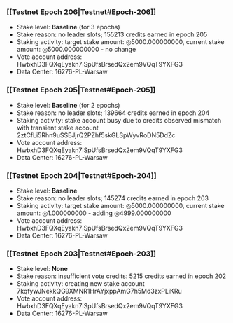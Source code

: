 ### [[Testnet Epoch 206|Testnet#Epoch-206]]
* Stake level: **Baseline** (for 3 epochs)
* Stake reason: no leader slots; 155213 credits earned in epoch 205
* Staking activity: target stake amount: ◎5000.000000000, current stake amount: ◎5000.000000000 - no change
* Vote account address: HwbxhD3FQXqEyakn7iSpUfsBrsedQx2em9VQqT9YXFG3
* Data Center: 16276-PL-Warsaw
### [[Testnet Epoch 205|Testnet#Epoch-205]]
* Stake level: **Baseline** (for 2 epochs)
* Stake reason: no leader slots; 139664 credits earned in epoch 204
* Staking activity: stake account busy due to credits observed mismatch with transient stake account 2ztCfLi5Rhn9uSSEJjrQ2PZhf5skGLSpWyvRoDN5DdZc
* Vote account address: HwbxhD3FQXqEyakn7iSpUfsBrsedQx2em9VQqT9YXFG3
* Data Center: 16276-PL-Warsaw
### [[Testnet Epoch 204|Testnet#Epoch-204]]
* Stake level: **Baseline**
* Stake reason: no leader slots; 145274 credits earned in epoch 203
* Staking activity: target stake amount: ◎5000.000000000, current stake amount: ◎1.000000000 - adding ◎4999.000000000
* Vote account address: HwbxhD3FQXqEyakn7iSpUfsBrsedQx2em9VQqT9YXFG3
* Data Center: 16276-PL-Warsaw
### [[Testnet Epoch 203|Testnet#Epoch-203]]
* Stake level: **None**
* Stake reason: insufficient vote credits: 5215 credits earned in epoch 202
* Staking activity: creating new stake account 7kqfywJNekkQG9XMNR1HrAYjxppAmG7h5Md3zxPLiKRu
* Vote account address: HwbxhD3FQXqEyakn7iSpUfsBrsedQx2em9VQqT9YXFG3
* Data Center: 16276-PL-Warsaw